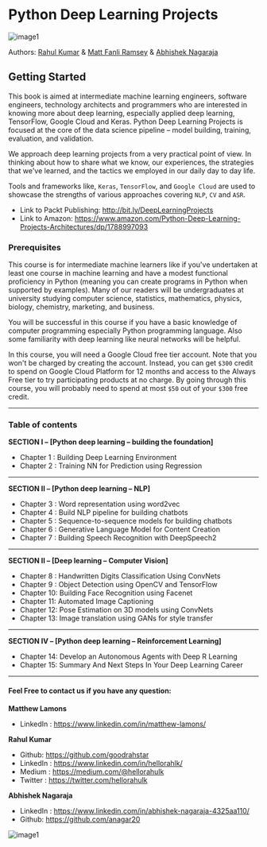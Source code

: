 # Python Deep Learning Projects 
![image1][image-1] 

Authors: [Rahul Kumar][1] & [Matt Fanli Ramsey][2] & [Abhishek Nagaraja][3]
   

## Getting Started
This book is aimed at intermediate machine learning engineers, software engineers, technology architects and programmers who are interested in knowing more about deep learning, especially applied deep learning, TensorFlow, Google Cloud and Keras. Python Deep Learning Projects is focused at the core of the data science pipeline – model building, training, evaluation, and validation. 

We approach deep learning projects from a very practical point of view. In thinking about how to share what we know, our experiences, the strategies that we've learned, and the tactics we employed in our daily day to day life. 

Tools and frameworks like, `Keras`, `TensorFlow`, and `Google Cloud` are used to showcase the strengths of various approaches covering `NLP`, `CV` and `ASR`.


* Link to Packt Publishing: http://bit.ly/DeepLearningProjects
* Link to Amazon: https://www.amazon.com/Python-Deep-Learning-Projects-Architectures/dp/1788997093

### Prerequisites
This course is for intermediate machine learners like if you've undertaken at least one course in machine learning and have a modest functional proficiency in Python (meaning you can create programs in Python when supported by examples). Many of our readers will be undergraduates at university studying computer science, statistics, mathematics, physics, biology, chemistry, marketing, and business.

You will be successful in this course if you have a basic knowledge of computer programming especially Python programming language. Also some familiarity with deep learning like neural networks will be helpful. 

In this course, you will need a Google Cloud free tier account. Note that you won't be charged by creating the account. Instead, you can get `$300` credit to spend on Google Cloud Platform for 12 months and access to the Always Free tier to try participating products at no charge. By going through this course, you will probably need to spend at most `$50` out of your `$300` free credit. 

---- 
### Table of contents 

**SECTION I – [Python deep learning – building the foundation]** 
- Chapter 1 : Building Deep Learning Environment 
- Chapter 2 : Training NN for Prediction using Regression 
---

**SECTION II – [Python deep learning – NLP]** 
- Chapter 3 : Word representation using word2vec
- Chapter 4 : Build NLP pipeline for building chatbots
- Chapter 5 : Sequence-to-sequence models for building chatbots
- Chapter 6 : Generative Language Model for Content Creation
- Chapter 7 : Building Speech Recognition with DeepSpeech2 
---

**SECTION II – [Deep learning – Computer Vision]**
- Chapter 8 : Handwritten Digits Classification Using ConvNets
- Chapter 9 : Object Detection using OpenCV and TensorFlow
- Chapter 10: Building Face Recognition using Facenet 
- Chapter 11: Automated Image Captioning 
- Chapter 12: Pose Estimation on 3D models using ConvNets
- Chapter 13: Image translation using GANs for style transfer
---

**SECTION IV – [Python deep learning – Reinforcement Learning]**
- Chapter 14: Develop an Autonomous Agents with Deep R Learning
- Chapter 15: Summary And Next Steps In Your Deep Learning Career 
---


#### Feel Free to contact us if you have any question:
**Matthew Lamons**
* LinkedIn : https://www.linkedin.com/in/matthew-lamons/

**Rahul Kumar** 
* Github: https://github.com/goodrahstar
* LinkedIn : https://www.linkedin.com/in/hellorahlk/
* Medium : https://medium.com/@hellorahulk
* Twitter : https://twitter.com/hellorahulk

**Abhishek Nagaraja**
* LinkedIn : https://www.linkedin.com/in/abhishek-nagaraja-4325aa110/
* Github: https://github.com/anagar20



![image1][image-2] 

[image-1]:	https://dz13w8afd47il.cloudfront.net/sites/default/files/imagecache/ppv4_main_book_cover/9781788997096.png  "Python Deep Learning Projects"
[image-2]: https://github.com/goodrahstar/Python-Deep-Learning-Projects/blob/master/images/footer.png?raw=true "Authors"

[1]:	www.hellorahulk.com "Rahul Kumar Profile"
[2]:	https://www.linkedin.com/in/matthew-lamons/ "Matthew Lamons"
[3]:	https://www.linkedin.com/in/abhishek-nagaraja-4325aa110/ "Abhishek Nagaraja"
